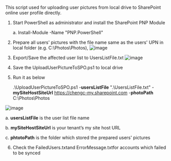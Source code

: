 
This script used for uploading user pictures from local drive to SharePoint online user profile directly.

1. Start PowerShell as administrator and install the SharePoint PNP Module

	a. Install-Module -Name "PNP.PowerShell"
	
2. Prepare all users' pictures with the file name same as the users' UPN in local folder (e.g. C:\Photos\Photos),
![image](https://user-images.githubusercontent.com/21354416/160579725-d265f2fa-f01c-48fd-9e27-21620914ddd5.png)


3. Export/Save the affected user list to UsersListFile.txt
![image](https://user-images.githubusercontent.com/21354416/160580116-632a35d6-c0ea-4da3-a67b-2e363704d2dc.png)


4. Save the UploadUserPictureToSPO.ps1 to local drive
5. Run it as below 
	
	.\UploadUserPictureToSPO.ps1 -**usersListFile** ".\UsersListFile.txt" -**mySiteHostSiteUrl** https://chengc-my.sharepoint.com -**photoPath** C:\Photos\Photos 

![image](https://user-images.githubusercontent.com/21354416/160579874-0c30b044-878e-4957-99a9-86beea5b4ebf.png)

a. **usersListFile** is the user list file name

b. **mySiteHostSiteUrl** is your tenant’s my site host URL

c. **phtotoPath** is the folder which stored the prepared users' pictures


6. Check the FailedUsers.txtand ErrorMessage.txtfor accounts which failed to be synced 
 






